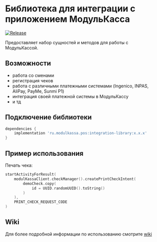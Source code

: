 # Библиотека для интеграции с приложением МодульКасса

[![Release](https://jitpack.io/v/modulkassa/android-integration-sdk.svg)](https://jitpack.io/#modulkassa/android-integration-sdk)

Предоставляет набор сущностей и методов для работы с МодульКассой.

## Возможности

- работа со сменами
- регистрация чеков
- работа с различными платежными системами (Ingenico, INPAS, AliPay, PayMe, Sunmi P1)
- интеграция своей платежной системы в МодульКассу
- и тд

## Подключение библиотеки

```groovy
dependencies {
    implementation 'ru.modulkassa.pos:integration-library:x.x.x'
}
```

## Пример использования

Печать чека:

```kotlin
startActivityForResult(
    modulKassaClient.checkManager().createPrintCheckIntent(
        demoCheck.copy(
            id = UUID.randomUUID().toString()
        )
    ),
    PRINT_CHECK_REQUEST_CODE
)
```

## Wiki

Для более подробной информации по использованию смотрите [wiki](https://github.com/modulkassa/android-integration-sdk/wiki)
